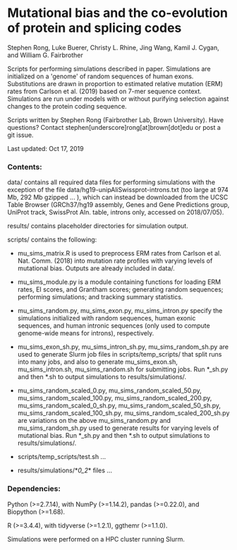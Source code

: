 # Mutational bias and the co-evolution of protein and splicing codes

Stephen Rong, Luke Buerer, Christy L. Rhine, Jing Wang, Kamil J. Cygan, and William G. Fairbrother

Scripts for performing simulations described in paper. Simulations are initialized on a 'genome' of random sequences of human exons. Substitutions are drawn in proportion to estimated relative mutation (ERM) rates from Carlson et al. (2019) based on 7-mer sequence context. Simulations are run under models with or without purifying selection against changes to the protein coding sequence.

Scripts written by Stephen Rong (Fairbrother Lab, Brown University). Have questions? Contact stephen[underscore]rong[at]brown[dot]edu or post a git issue.

Last updated: Oct 17, 2019

### Contents:

data/ contains all required data files for performing simulations with the exception of the file data/hg19-unipAliSwissprot-introns.txt (too large at 974 Mb, 292 Mb gzipped ... ), which can instead be downloaded from the UCSC Table Browser (GRCh37/hg19 assembly, Genes and Gene Predictions group, UniProt track, SwissProt Aln. table, introns only, accessed on 2018/07/05).

results/ contains placeholder directories for simulation output.

scripts/ contains the following:

- mu_sims_matrix.R is used to preprocess ERM rates from Carlson et al. Nat. Comm. (2018) into mutation rate profiles with varying levels of mutational bias. Outputs are already included in data/.

- mu_sims_module.py is a module containing functions for loading  ERM rates, EI scores, and Grantham scores; generating random sequences; performing simulations; and tracking summary statistics.

- mu_sims_random.py, mu_sims_exon.py, mu_sims_intron.py specify the simulations initialized with random sequences, human exonic sequences, and human intronic sequences (only used to compute genome-wide means for introns), respectively.

- mu_sims_exon_sh.py, mu_sims_intron_sh.py, mu_sims_random_sh.py are used to generate Slurm job files in scripts/temp_scripts/ that split runs into many jobs, and also to generate mu_sims_exon.sh, mu_sims_intron.sh, mu_sims_random.sh for submitting jobs. Run \*\_sh.py and then \*.sh to output simulations to results/simulations/.

- mu_sims_random_scaled_0.py, mu_sims_random_scaled_50.py, mu_sims_random_scaled_100.py, mu_sims_random_scaled_200.py, mu_sims_random_scaled_0_sh.py, mu_sims_random_scaled_50_sh.py, mu_sims_random_scaled_100_sh.py, mu_sims_random_scaled_200_sh.py are variations on the above mu_sims_random.py and mu_sims_random_sh.py used to generate results for varying levels of mutational bias. Run \*\_sh.py and then \*.sh to output simulations to results/simulations/.

- scripts/temp_scripts/test.sh ... 

- results/simulations/\*_0_2_\* files ... 

### Dependencies:
Python (>=2.7.14), with NumPy (>=1.14.2), pandas (>=0.22.0), and Biopython (>=1.68).

R (>=3.4.4), with tidyverse (>=1.2.1), ggthemr (>=1.1.0).

Simulations were performed on a HPC cluster running Slurm.
